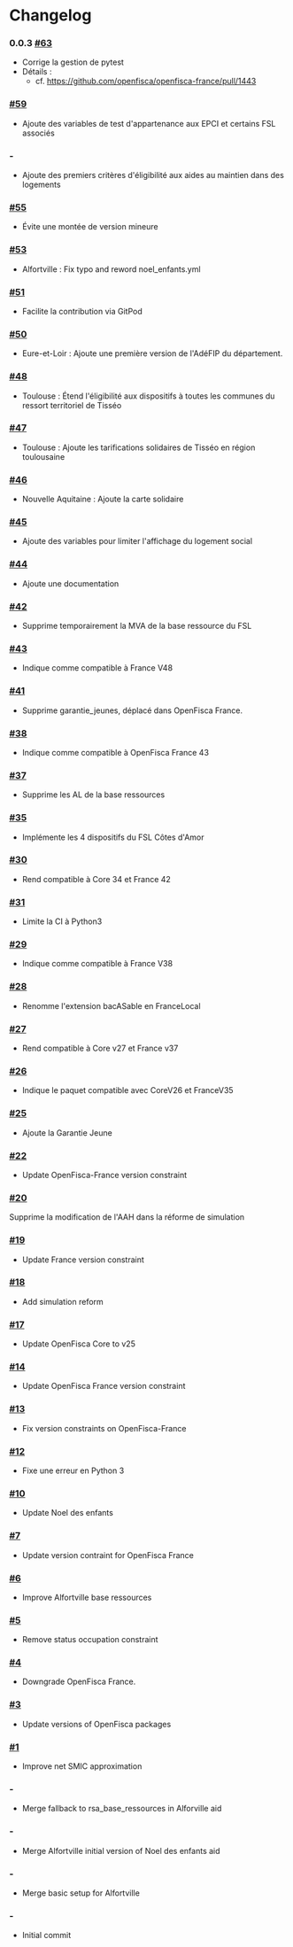 # Changelog


### 0.0.3 [#63](https://github.com/openfisca/openfisca-france-local/pull/63)

* Corrige la gestion de pytest
* Détails :
  - cf. https://github.com/openfisca/openfisca-france/pull/1443

### [#59](https://github.com/openfisca/openfisca-france-local/pull/59)

* Ajoute des variables de test d'appartenance aux EPCI et certains FSL associés

### -

* Ajoute des premiers critères d'éligibilité aux aides au maintien dans des logements

### [#55](https://github.com/openfisca/openfisca-france-local/pull/55)

* Évite une montée de version mineure

### [#53](https://github.com/openfisca/openfisca-france-local/pull/53)

* Alfortville : Fix typo and reword noel_enfants.yml

### [#51](https://github.com/openfisca/openfisca-france-local/pull/51)

* Facilite la contribution via GitPod

### [#50](https://github.com/openfisca/openfisca-france-local/pull/50)

* Eure-et-Loir : Ajoute une première version de l'AdéFIP du département.

### [#48](https://github.com/openfisca/openfisca-france-local/pull/48)

* Toulouse : Étend l'éligibilité aux dispositifs à toutes les communes du ressort territoriel de Tisséo

### [#47](https://github.com/openfisca/openfisca-france-local/pull/47)

* Toulouse : Ajoute les tarifications solidaires de Tisséo en région toulousaine

### [#46](https://github.com/openfisca/openfisca-france-local/pull/46)

* Nouvelle Aquitaine : Ajoute la carte solidaire

### [#45](https://github.com/openfisca/openfisca-france-local/pull/45)

* Ajoute des variables pour limiter l'affichage du logement social

### [#44](https://github.com/openfisca/openfisca-france-local/pull/44)

* Ajoute une documentation

### [#42](https://github.com/openfisca/openfisca-france-local/pull/42)

* Supprime temporairement la MVA de la base ressource du FSL

### [#43](https://github.com/openfisca/openfisca-france-local/pull/43)

* Indique comme compatible à France V48

### [#41](https://github.com/openfisca/openfisca-france-local/pull/41)

* Supprime garantie_jeunes, déplacé dans OpenFisca France.

### [#38](https://github.com/openfisca/openfisca-france-local/pull/38)

* Indique comme compatible à OpenFisca France 43

### [#37](https://github.com/openfisca/openfisca-france-local/pull/37)

* Supprime les AL de la base ressources

### [#35](https://github.com/openfisca/openfisca-france-local/pull/35)

* Implémente les 4 dispositifs du FSL Côtes d'Amor

### [#30](https://github.com/openfisca/openfisca-france-local/pull/30)

* Rend compatible à Core 34 et France 42

### [#31](https://github.com/openfisca/openfisca-france-local/pull/31)

* Limite la CI à Python3

### [#29](https://github.com/openfisca/openfisca-france-local/pull/29)

* Indique comme compatible à France V38

### [#28](https://github.com/openfisca/openfisca-france-local/pull/28)

* Renomme l'extension bacASable en FranceLocal

### [#27](https://github.com/openfisca/openfisca-france-local/pull/27)

* Rend compatible à Core v27 et France v37

### [#26](https://github.com/openfisca/openfisca-france-local/pull/26)

* Indique le paquet compatible avec CoreV26 et FranceV35

### [#25](https://github.com/openfisca/openfisca-france-local/pull/25)

* Ajoute la Garantie Jeune

### [#22](https://github.com/openfisca/openfisca-france-local/pull/22)

* Update OpenFisca-France version constraint

### [#20](https://github.com/openfisca/openfisca-france-local/pull/20)

Supprime la modification de l'AAH dans la réforme de simulation

### [#19](https://github.com/openfisca/openfisca-france-local/pull/19)

* Update France version constraint

### [#18](https://github.com/openfisca/openfisca-france-local/pull/18)

* Add simulation reform

### [#17](https://github.com/openfisca/openfisca-france-local/pull/17)

* Update OpenFisca Core to v25

### [#14](https://github.com/openfisca/openfisca-france-local/pull/14)

* Update OpenFisca France version constraint

### [#13](https://github.com/openfisca/openfisca-france-local/pull/13)

* Fix version constraints on OpenFisca-France

### [#12](https://github.com/openfisca/openfisca-france-local/pull/12)

* Fixe une erreur en Python 3

### [#10](https://github.com/openfisca/openfisca-france-local/pull/10)

* Update Noel des enfants

### [#7](https://github.com/openfisca/openfisca-france-local/pull/7)

* Update version contraint for OpenFisca France

### [#6](https://github.com/openfisca/openfisca-france-local/pull/6)

* Improve Alfortville base ressources

### [#5](https://github.com/openfisca/openfisca-france-local/pull/5)

* Remove status occupation constraint

### [#4](https://github.com/openfisca/openfisca-france-local/pull/4)

* Downgrade OpenFisca France.

### [#3](https://github.com/openfisca/openfisca-france-local/pull/3)

* Update versions of OpenFisca packages

### [#1](https://github.com/openfisca/openfisca-france-local/pull/1)

* Improve net SMIC approximation

### -

* Merge fallback to rsa_base_ressources in Alforville aid

### -

* Merge Alfortville initial version of Noel des enfants aid

### -

* Merge basic setup for Alfortville

### -

* Initial commit
